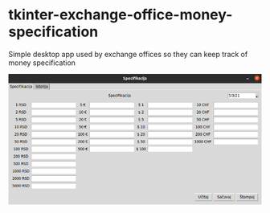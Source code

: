 # tkinter-exchange-office-money-specification
Simple desktop app used by exchange offices so they can keep track of money specification

![Alt text](example.png?raw=true "Example")
